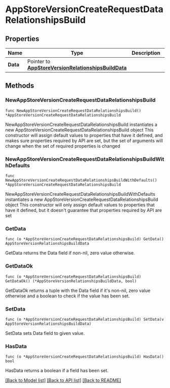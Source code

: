 # AppStoreVersionCreateRequestDataRelationshipsBuild

## Properties

Name | Type | Description | Notes
------------ | ------------- | ------------- | -------------
**Data** | Pointer to [**AppStoreVersionRelationshipsBuildData**](AppStoreVersion_relationships_build_data.md) |  | [optional] 

## Methods

### NewAppStoreVersionCreateRequestDataRelationshipsBuild

`func NewAppStoreVersionCreateRequestDataRelationshipsBuild() *AppStoreVersionCreateRequestDataRelationshipsBuild`

NewAppStoreVersionCreateRequestDataRelationshipsBuild instantiates a new AppStoreVersionCreateRequestDataRelationshipsBuild object
This constructor will assign default values to properties that have it defined,
and makes sure properties required by API are set, but the set of arguments
will change when the set of required properties is changed

### NewAppStoreVersionCreateRequestDataRelationshipsBuildWithDefaults

`func NewAppStoreVersionCreateRequestDataRelationshipsBuildWithDefaults() *AppStoreVersionCreateRequestDataRelationshipsBuild`

NewAppStoreVersionCreateRequestDataRelationshipsBuildWithDefaults instantiates a new AppStoreVersionCreateRequestDataRelationshipsBuild object
This constructor will only assign default values to properties that have it defined,
but it doesn't guarantee that properties required by API are set

### GetData

`func (o *AppStoreVersionCreateRequestDataRelationshipsBuild) GetData() AppStoreVersionRelationshipsBuildData`

GetData returns the Data field if non-nil, zero value otherwise.

### GetDataOk

`func (o *AppStoreVersionCreateRequestDataRelationshipsBuild) GetDataOk() (*AppStoreVersionRelationshipsBuildData, bool)`

GetDataOk returns a tuple with the Data field if it's non-nil, zero value otherwise
and a boolean to check if the value has been set.

### SetData

`func (o *AppStoreVersionCreateRequestDataRelationshipsBuild) SetData(v AppStoreVersionRelationshipsBuildData)`

SetData sets Data field to given value.

### HasData

`func (o *AppStoreVersionCreateRequestDataRelationshipsBuild) HasData() bool`

HasData returns a boolean if a field has been set.


[[Back to Model list]](../README.md#documentation-for-models) [[Back to API list]](../README.md#documentation-for-api-endpoints) [[Back to README]](../README.md)


